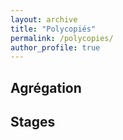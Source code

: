 ```yaml
---
layout: archive
title: "Polycopiés"
permalink: /polycopies/
author_profile: true
---
```


## Agrégation 

## Stages

